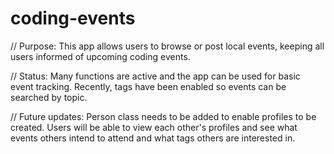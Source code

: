 # coding-events

// Purpose:
This app allows users to browse or post local events, keeping all users informed of upcoming coding events.

// Status:
Many functions are active and the app can be used for basic event tracking. Recently, tags have been enabled so events can be searched by
topic.

// Future updates:
Person class needs to be added to enable profiles to be created. Users will be able to view each other's profiles and see what events others
intend to attend and what tags others are interested in.
